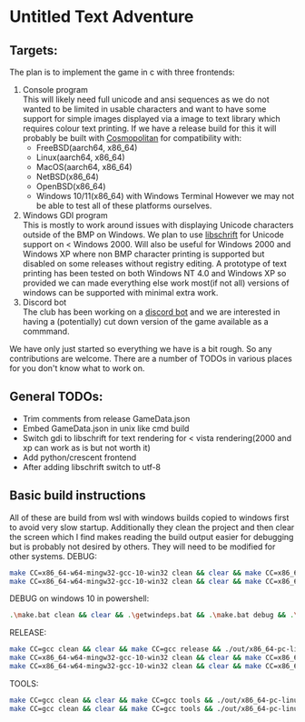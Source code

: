 # Untitled Text Adventure

## Targets:
The plan is to implement the game in c with three frontends:
1. Console program  
   This will likely need full unicode and ansi sequences as we do not wanted to be limited in usable characters and want to have some support for simple images displayed via a image to text library which requires colour text printing.
   If we have a release build for this it will probably be built with [Cosmopolitan](https://github.com/jart/cosmopolitan) for compatibility with:
   * FreeBSD(aarch64, x86_64)
   * Linux(aarch64, x86_64)
   * MacOS(aarch64, x86_64)
   * NetBSD(x86_64)
   * OpenBSD(x86_64)
   * Windows 10/11(x86_64) with Windows Terminal
   However we may not be able to test all of these platforms ourselves.
2. Windows GDI program  
   This is mostly to work around issues with displaying Unicode characters outside of the BMP on Windows.
   We plan to use [libschrift](https://github.com/tomolt/libschrift) for Unicode support on < Windows 2000. Will also be useful for Windows 2000 and Windows XP where non BMP character printing is supported but disabled on some releases without registry editing.
   A prototype of text printing has been tested on both Windows NT 4.0 and Windows XP so provided we can made everything else work most(if not all) versions of windows can be supported with minimal extra work.
3. Discord bot  
   The club has been working on a [discord bot](https://github.com/UTAS-Programming-Club/DiscordBot) and we are interested in having a (potentially) cut down version of the game available as a commmand.

We have only just started so everything we have is a bit rough. So any contributions are welcome. There are a number of TODOs in various places for you don't know what to work on.

## General TODOs:
* Trim comments from release GameData.json
* Embed GameData.json in unix like cmd build
* Switch gdi to libschrift for text rendering for < vista rendering(2000 and xp can work as is but not worth it)
* Add python/crescent frontend
* After adding libschrift switch to utf-8


## Basic build instructions
All of these are build from wsl with windows builds copied to windows first to avoid very slow startup. Additionally they clean the project and then clear the screen which I find makes reading the build output easier for debugging but is probably not desired by others. They will need to be modified for other systems.
DEBUG:
```sh
make CC=x86_64-w64-mingw32-gcc-10-win32 clean && clear && make CC=x86_64-w64-mingw32-gcc-10-win32 debug && cp out/x86_64-w64-mingw32/bin/*game.exe /mnt/c/Projects/PCGAME/Windows/ && /mnt/c/Projects/PCGame/Windows/cmdgame.exe
make CC=x86_64-w64-mingw32-gcc-10-win32 clean && clear && make CC=x86_64-w64-mingw32-gcc-10-win32 debug && cp out/x86_64-w64-mingw32/bin/*game.exe /mnt/c/Projects/PCGAME/Windows/ && /mnt/c/Projects/PCGame/Windows/gdigame.exe
```

DEBUG on windows 10 in powershell:
```sh
.\make.bat clean && clear && .\getwindeps.bat && .\make.bat debug && .\third_party\cosmos\bin\apelink.exe -l .\third_party\cosmos\bin\ape-x86_64.elf -o .\out\x86_64-pc-linux-cosmo\bin\cmdgame.com .\out\x86_64-pc-linux-cosmo\bin\cmdgame
```

RELEASE:
```sh
make CC=gcc clean && clear && make CC=gcc release && ./out/x86_64-pc-linux-gnu/bin/cmdgame
make CC=x86_64-w64-mingw32-gcc-10-win32 clean && clear && make CC=x86_64-w64-mingw32-gcc-10-win32 WINDRES=x86_64-w64-mingw32-windres release && cp out/x86_64-w64-mingw32/bin/*game.exe /mnt/c/Projects/PCGAME/Windows/ && /mnt/c/Projects/PCGame/Windows/cmdgame.exe
make CC=x86_64-w64-mingw32-gcc-10-win32 clean && clear && make CC=x86_64-w64-mingw32-gcc-10-win32 WINDRES=x86_64-w64-mingw32-windres release && cp out/x86_64-w64-mingw32/bin/*game.exe /mnt/c/Projects/PCGAME/Windows/ && /mnt/c/Projects/PCGame/Windows/gdigame.exe
```

TOOLS:
```sh
make CC=gcc clean && clear && make CC=gcc tools && ./out/x86_64-pc-linux-gnu/bin/preptext "Some text"
make CC=gcc clean && clear && make CC=gcc tools && ./out/x86_64-pc-linux-gnu/bin/printgamedata GameData.json
```

